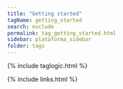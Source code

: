 ```yaml
---
title: "Getting started"
tagName: getting_started
search: exclude
permalink: tag_getting_started.html
sidebar: plataforma_sidebar
folder: tags
---
```

{% include taglogic.html %}

{% include links.html %}
